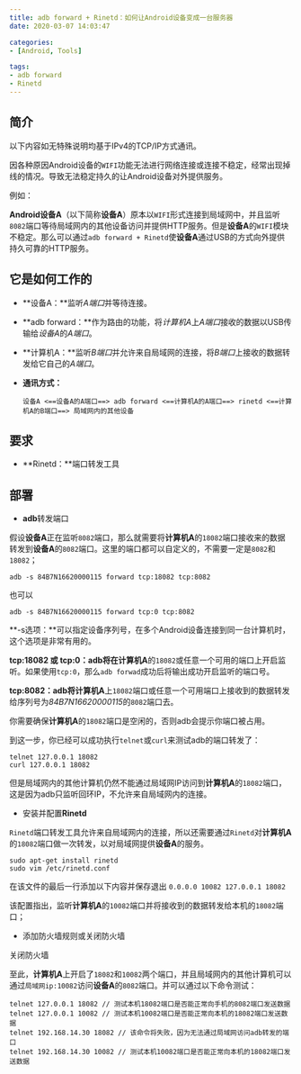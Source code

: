 ```yaml
---
title: adb forward + Rinetd：如何让Android设备变成一台服务器
date: 2020-03-07 14:03:47

categories:
- [Android, Tools]

tags:
- adb forward
- Rinetd
---
```


## 简介

以下内容如无特殊说明均基于IPv4的TCP/IP方式通讯。

因各种原因Android设备的`WIFI`功能无法进行网络连接或连接不稳定，经常出现掉线的情况。导致无法稳定持久的让Android设备对外提供服务。

例如：

**Android设备A**（以下简称**设备A**）原本以`WIFI`形式连接到局域网中，并且监听`8082`端口等待局域网内的其他设备访问并提供HTTP服务。但是**设备A**的`WIFI`模块不稳定。那么可以通过`adb forward + Rinetd`使**设备A**通过USB的方式向外提供持久可靠的HTTP服务。



## 它是如何工作的

- **设备A：**监听*A端口*并等待连接。
- **adb forward：**作为路由的功能，将*计算机A*上*A端口*接收的数据以USB传输给*设备A*的*A端口*。
- **计算机A：**监听*B端口*并允许来自局域网的连接，将*B端口*上接收的数据转发给它自己的*A端口*。

- **通讯方式：** 

  ````
  设备A <==设备A的A端口==> adb forward <==计算机A的A端口==> rinetd <==计算机A的B端口==> 局域网内的其他设备
  ````



## 要求

- **Rinetd：**端口转发工具



## 部署

- **adb**转发端口

假设**设备A**正在监听`8082`端口，那么就需要将**计算机A**的`18082`端口接收来的数据转发到**设备A**的`8082`端口。这里的端口都可以自定义的，不需要一定是`8082`和`18082`；

```shell
adb -s 84B7N16620000115 forward tcp:18082 tcp:8082
```

也可以

```shell
adb -s 84B7N16620000115 forward tcp:0 tcp:8082
```

**-s选项：**可以指定设备序列号，在多个Android设备连接到同一台计算机时，这个选项是非常有用的。

**tcp:18082 或 tcp:0：**adb将在**计算机A**的`18082`或任意一个可用的端口上开启监听。如果使用`tcp:0`，那么`adb forwad`成功后将输出成功开启监听的端口号。

**tcp:8082：**adb将**计算机A**上`18082`端口或任意一个可用端口上接收到的数据转发给序列号为*84B7N16620000115*的`8082`端口去。

你需要确保**计算机A**的`18082`端口是空闲的，否则adb会提示你端口被占用。

到这一步，你已经可以成功执行`telnet`或`curl`来测试adb的端口转发了：

```shell
telnet 127.0.0.1 18082
curl 127.0.0.1 18082
```

但是局域网内的其他计算机仍然不能通过局域网IP访问到**计算机A**的`18082`端口，这是因为adb只监听回环IP，不允许来自局域网内的连接。



- 安装并配置**Rinetd**

`Rinetd`端口转发工具允许来自局域网内的连接，所以还需要通过`Rinetd`对**计算机A**的`18082`端口做一次转发，以对局域网提供**设备A**的服务。

```shell
sudo apt-get install rinetd
sudo vim /etc/rinetd.conf
```

在该文件的最后一行添加以下内容并保存退出
`0.0.0.0 10082 127.0.0.1 18082`

该配置指出，监听**计算机A**的`10082`端口并将接收到的数据转发给本机的`18082`端口；



- 添加防火墙规则或关闭防火墙

关闭防火墙



至此，**计算机A**上开启了`18082`和`10082`两个端口，并且局域网内的其他计算机可以通过`局域网ip:10082`访问**设备A**的`8082`端口。并可以通过以下命令测试：

````shell
telnet 127.0.0.1 18082 // 测试本机18082端口是否能正常向手机的8082端口发送数据
telnet 127.0.0.1 10082 // 测试本机10082端口是否能正常向本机的18082端口发送数据
telnet 192.168.14.30 18082 // 该命令将失败，因为无法通过局域网访问adb转发的端口
telnet 192.168.14.30 10082 // 测试本机10082端口是否能正常向本机的18082端口发送数据
````